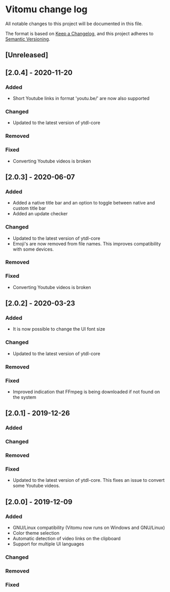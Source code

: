 # Vitomu change log

All notable changes to this project will be documented in this file.

The format is based on [Keep a Changelog](https://keepachangelog.com/en/1.0.0/),
and this project adheres to [Semantic Versioning](https://semver.org/spec/v2.0.0.html).

## [Unreleased]

## [2.0.4] - 2020-11-20
### Added 
- Short Youtube links in format 'youtu.be/' are now also supported
### Changed
- Updated to the latest version of ytdl-core
### Removed
### Fixed
- Converting Youtube videos is broken

## [2.0.3] - 2020-06-07
### Added 
- Added a native title bar and an option to toggle between native and custom title bar
- Added an update checker
### Changed
- Updated to the latest version of ytdl-core
- Emoji's are now removed from file names. This improves compatibility with some devices.
### Removed
### Fixed
- Converting Youtube videos is broken

## [2.0.2] - 2020-03-23
### Added 
- It is now possible to change the UI font size
### Changed
- Updated to the latest version of ytdl-core
### Removed
### Fixed
- Improved indication that FFmpeg is being downloaded if not found on the system

## [2.0.1] - 2019-12-26
### Added
### Changed
### Removed
### Fixed
- Updated to the latest version of ytdl-core. This fixes an issue to convert some Youtube videos.

## [2.0.0] - 2019-12-09
### Added
- GNU/Linux compatibility (Vitomu now runs on Windows and GNU/Linux)
- Color theme selection
- Automatic detection of video links on the clipboard
- Support for multiple UI languages
### Changed
### Removed
### Fixed